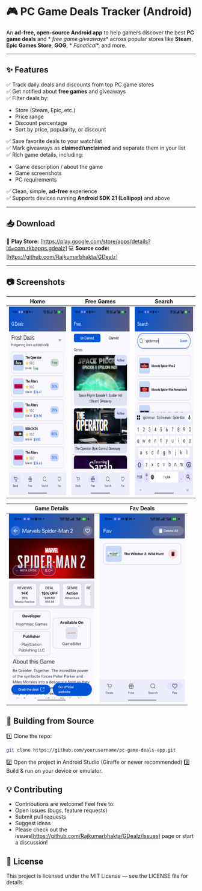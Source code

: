 # 🎮 PC Game Deals Tracker (Android)

An **ad-free, open-source Android app** to help gamers discover the best **PC game deals** and *
*free game giveaways** across popular stores like **Steam**, **Epic Games Store**, **GOG**, *
*Fanatical**, and more.

---

## ✨ Features

✅ Track daily deals and discounts from top PC game stores  
✅ Get notified about **free games** and giveaways  
✅ Filter deals by:

- Store (Steam, Epic, etc.)
- Price range
- Discount percentage
- Sort by price, popularity, or discount

✅ Save favorite deals to your watchlist  
✅ Mark giveaways as **claimed/unclaimed** and separate them in your list  
✅ Rich game details, including:

- Game description / about the game
- Game screenshots
- PC requirements

✅ Clean, simple, **ad-free** experience  
✅ Supports devices running **Android SDK 21 (Lollipop)** and above

---

## 📥 Download

📱 **Play Store:** [https://play.google.com/store/apps/details?id=com.rkbapps.gdealz] 
💻 **Source code:** [https://github.com/Rajkumarbhakta/GDealz]

---

## 📷 Screenshots

|                      Home                      | Free Games                                          | Search                                           |
|:----------------------------------------------:|-----------------------------------------------------|--------------------------------------------------|
| <img height="500" src="screenshots\home.png"/> | <img height="500" src="screenshots\freeGames.png"/> | <img height="500" src="screenshots\search.png"/> |

| Game Details                                          | Fav Deals                                          |
|-------------------------------------------------------|----------------------------------------------------|
| <img height="500" src="screenshots\gameDetails.png"/> | <img height="500" src="screenshots\favDeals.png"/> |

## 🔧 Building from Source

1️⃣ Clone the repo:

```bash
git clone https://github.com/yourusername/pc-game-deals-app.git
```

2️⃣ Open the project in Android Studio (Giraffe or newer recommended)
3️⃣ Build & run on your device or emulator.

## 💡 Contributing

* Contributions are welcome! Feel free to:
* Open issues (bugs, feature requests)
* Submit pull requests
* Suggest ideas
* Please check out the issues[https://github.com/Rajkumarbhakta/GDealz/issues] page or start a
  discussion!

## 📃 License

This project is licensed under the MIT License — see the LICENSE file for details.